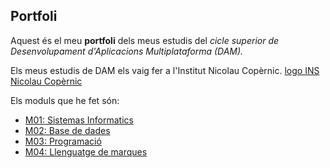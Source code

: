 ## Portfoli

Aquest és el meu **portfoli** dels meus estudis del *cicle superior de Desenvolupament d'Aplicacions Multiplataforma (DAM).*

Els meus estudis de DAM els vaig fer a l'Institut Nicolau Copèrnic.
[logo INS Nicolau Copèrnic](https://copernic.cat/images/logos/logo-header.png)

Els moduls que he fet són:
- [M01: Sistemas Informatics](https://github.com/Juanfonsi/portfoli/tree/main/Moduls/M01%20Sistemes%20informatics) 
- [M02: Base de dades](https://github.com/Juanfonsi/portfoli/tree/main/Moduls/M02%20Base%20de%20dades)
- [M03: Programació](https://github.com/Juanfonsi/portfoli/tree/main/Moduls/M03%20Programacio)
- [M04: Llenguatge de marques](https://github.com/Juanfonsi/portfoli/tree/main/Moduls/M04%20Llenguatge%20de%20marques)
